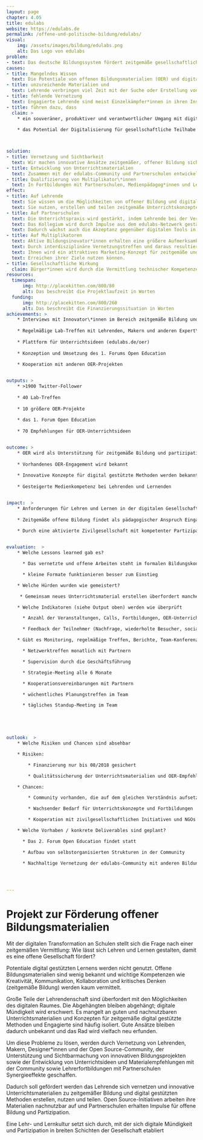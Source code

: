 ```yaml
---
layout: page
chapter: 4.05
title: edulabs
website: https://edulabs.de
permalink: /offene-und-politische-bildung/edulabs/
visual:
    img: /assets/images/bildung/edulabs.png
    alt: Das Logo von edulabs
problem:
- text: Das deutsche Bildungssystem fördert zeitgemäße gesellschaftliche Partizipation unzureichend
causes:
- title: Mangelndes Wissen
  text: Die Potentiale von offenen Bildungsmaterialien (OER) und digital gestützten Methoden sind kaum bekannt. Anforderungen und Möglichkeiten der digitalen Welt entwickeln sich schneller als das klassische Schulbuch. 
- title: unzureichende Materialien und  
  text: Lehrende verbringen viel Zeit mit der Suche oder Erstellung von geeigneten Materialien.
- title: fehlende Vernetzung
  text: Engagierte Lehrende sind meist Einzelkämpfer*innen in ihren Institutionen; es gibt wenig Inspiration und Unterstützung zu zeitgemäßer Bildung. Vorhandene Materialien und Konzepte werden wenig nachgenutzt.
- title: führen dazu, dass
  claim: >
    * ein souveräner, produktiver und verantwortlicher Umgang mit digitalen Medien in der Wissensgesellschaft Glücksache bleibt
    
    * das Potential der Digitalisierung für gesellschaftliche Teilhabe verschenkt wird



solution:
- title: Vernetzung und Sichtbarkeit
  text: Wir machen innovative Ansätze zeitgemäßer, offener Bildung sichtbar und vernetzen Bildungs-gestalter\*innen, die sich für partizipative Methoden und selbstgesteuertes Lernen einsetzen.
- title: Entwicklung von Unterrichtsmaterialien
  text: Zusammen mit der edulabs-Community und Partnerschulen entwickeln wir eine Sammlung von Unterrichtsideen und Materialien für zeitgemäße Bildung. Die Empfehlungen mit Praxisbezug unterstützen Lehrende bei der Nutzung von OER.
- title: Qualifizierung von Multiplikator\*innen
  text: In Fortbildungen mit Partnerschulen, Medienpädagog*innen und Lehrenden vermitteln wir Best practices, Konzepte und Erfahrungen aus der edulabs-community zu offener Bildung in der digitalen Welt.
effect:
- title: Auf Lehrende 
  text: Sie wissen um die Möglichkeiten von offener Bildung und digital gestützten Methoden.
  text: Sie nutzen, erstellen und teilen zeitgemäße Unterrichtskonzepte und können so den Herausforderungen zeitgemäßer Bildung gerecht werden.
- title: Auf Partnerschulen
  text: Die Unterrichtspraxis wird gestärkt, indem Lehrende bei der Vermittlung digitaler Kompetenzen unterstützt werden.
  text: Das Kollegium wird durch Impulse aus dem edulabs-Netzwerk gestärkt.
  text: Dadurch wächst auch die Akzeptanz gegenüber digitalen Tools in den Schulen. 
- title: Auf Multiplikatoren
  text: Aktive Bildungsinovator*innen erhalten eine größere Aufmerksamkeit.
  text: Durch interdisziplinäre Vernetzungstreffen und daraus resultierende Serendipität entstehen neue Ideen und Weiterbildungsmomente. 
  text: Ihnen wird ein attraktives Marketing-Konzept für zeitgemäße und freie Bildung zur Verfügung gestellt, welches sie auch für das
  text: Erreichen ihrer Ziele nutzen können.  
- title: Gesellschaftliche Wirkung
  claim: Bürger*innen wird durch die Vermittlung technischer Kompetenzen die Beteiligung an einer modernen Gesellschaft erleichtert.
resources:
  timespan:
      img: http://placekitten.com/800/80
      alt: Das beschreibt die Projektlaufzeit in Worten
  funding:
      img: http://placekitten.com/800/260
      alt: Das beschreibt die Finanzierungssituation in Worten
achievements: >
    * Interviews mit Innovator\*innen im Bereich zeitgemäße Bildung und OER
    
    * Regelmäßige Lab-Treffen mit Lehrenden, Makern und anderen Expert\*innen in Berlin, Düsseldorf und München
    
    * Plattform für Unterrichtsideen (edulabs.de/oer)
    
    * Konzeption und Umsetzung des 1. Forums Open Education
    
    * Kooperation mit anderen OER-Projekten


outputs: >
    * >1900 Twitter-Follower
    
    * 40 Lab-Treffen
    
    * 10 größere OER-Projekte
    
    * das 1. Forum Open Education
    
    * 70 Empfehlungen für OER-Unterrichtsideen


outcome: >
    * OER wird als Unterstützung für zeitgemäße Bildung und partizipative Lernformate bei Lehrenden bekannt
    
    * Vorhandenes OER-Engagement wird bekannt
    
    * Innovative Konzepte für digital gestützte Methoden werden bekannt und werden nachgenutzt
    
    * Gesteigerte Medienkompetenz bei Lehrenden und Lernenden


impact:  >
    * Anforderungen für Lehren und Lernen in der digitalen Gesellschaft werden als Impulse für Schulentwicklung wahrgenommen
    
    * Zeitgemäße offene Bildung findet als pädagogischer Anspruch Eingang in die Lehrerbildung
    
    * Durch eine aktivierte Zivilgesellschaft mit kompetenter Partizipation wird die Demokratie gestärkt


evaluation:  >
    * Welche Lessons learned gab es?

      * Das vernetzte und offene Arbeiten steht im formalen Bildungskontext noch am Anfang

      * kleine Formate funktionieren besser zum Einstieg

    * Welche Hürden wurden wie gemeistert?

     * Gemeinsam neues Unterrichtsmaterial erstellen überfordert manche Teilnehmende; nun bieten die edusprints ein einsteigerfreundliches Format, um Empfehlungen für OER-Unterrichtsideen und neue Materialien zu entwickeln

    * Welche Indikatoren (siehe Output oben) werden wie überprüft

      * Anzahl der Veranstaltungen, Calls, Fortbildungen, OER-Unterrichtsideen und Partnerschulen

      * Feedback der Teilnehmer (Nachfrage, wiederholte Besucher, social media)

    * Gibt es Monitoring, regelmäßige Treffen, Berichte, Team-Konferenzen (z.B. Policy Gruppe), Strategie-Meetings, Schulungen, Zielvereinbarungen 

      * Netzwerktreffen monatlich mit Partnern

      * Supervision durch die Geschäftsführung

      * Strategie-Meeting alle 6 Monate

      * Kooperationsvereinbarungen mit Partnern

      * wöchentliches Planungstreffen im Team

      * tägliches Standup-Meeting im Team

    



outlook:  >
    * Welche Risiken und Chancen sind absehbar

    * Risiken: 

        * Finanzierung nur bis 08/2018 gesichert

        * Qualitätssicherung der Unterrichtsmaterialien und OER-Empfehlungen erfordert redaktionelle Unterstützung

    * Chancen: 

        * Community vorhanden, die auf dem gleichen Verständnis aufsetzt

        * Wachsender Bedarf für Unterrichtskonzepte und Fortbildungen

        * Kooperation mit zivilgesellschaftlichen Initiativen und NGOs bei der OER-Erstellung

    * Welche Vorhaben / konkrete Deliverables sind geplant? 

      * Das 2. Forum Open Education findet statt

      * Aufbau von selbstorganisierten Strukturen in der Community

      * Nachhaltige Vernetzung der edulabs-Community mit anderen Bildungsprojekten der OKF: Etablierung des OKF-Bildungsnetzwerkes




---
```



# Projekt zur Förderung offener Bildungsmaterialien

Mit der digitalen Transformation an Schulen stellt sich die Frage nach einer zeitgemäßen Vermittlung: Wie lässt sich Lehren und Lernen gestalten, damit es eine offene Gesellschaft fördert?

Potentiale digital gestützten Lernens werden nicht genutzt. Offene Bildungsmaterialien sind wenig bekannt und wichtige Kompetenzen wie Kreativität, Kommunikation, Kollaboration und kritisches Denken (zeitgemäße Bildung) werden kaum vermittelt.

Große Teile der Lehrendenschaft sind überfordert mit den Möglichkeiten des digitalen Raumes. Die Abgehängten bleiben abgehängt; digitale Mündigkeit wird erschwert. Es mangelt an guten und nachnutzbaren Unterrichtsmaterialien und Konzepten für zeitgemäße digital gestützte Methoden und Engagierte sind häufig isoliert. Gute Ansätze bleiben dadurch unbekannt und das Rad wird vielfach neu erfunden.
 
Um diese Probleme zu lösen, werden durch Vernetzung von Lehrenden, Makern, Designer*innen und der Open Source-Community, der Unterstützung und Sichtbarmachung von innovativen Bildungsprojekten sowie der Entwicklung von Unterrichtsideen und Materialempfehlungen mit der Community sowie Lehrerfortbildungen mit Partnerschulen Synergieeffekte geschaffen.

Dadurch soll gefördert werden das Lehrende sich vernetzen und innovative Unterrichtsmaterialien zu zeitgemäßer Bildung und digital gestützten Methoden erstellen, nutzen und teilen. Open Source-Initiativen arbeiten ihre Materialien nachnutzbar auf und Partnerschulen erhalten Impulse für offene Bildung und Partizipation.

Eine Lehr- und Lernkultur setzt sich durch, mit der sich digitale Mündigkeit und Partizipation in breiten Schichten der Gesellschaft etabliert